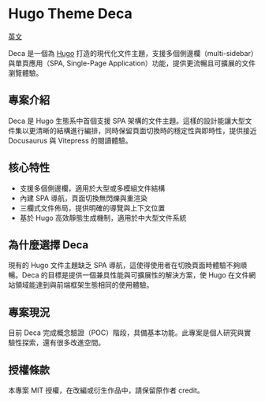 # Hugo Theme Deca

[英文](https://github.com/zhenshuo2021/hugo-theme-deca/blob/main/README.md)

Deca 是一個為 [Hugo](https://gohugo.io/) 打造的現代化文件主題，支援多個側邊欄（multi-sidebar）與單頁應用（SPA, Single-Page Application）功能，提供更流暢且可擴展的文件瀏覽體驗。

## 專案介紹

Deca 是 Hugo 生態系中首個支援 SPA 架構的文件主題。這樣的設計能讓大型文件集以更清晰的結構進行編排，同時保留頁面切換時的穩定性與即時性，提供接近 Docusaurus 與 Vitepress 的閱讀體驗。

## 核心特性

* 支援多個側邊欄，適用於大型或多模組文件結構
* 內建 SPA 導航，頁面切換無閃爍與重渲染
* 三欄式文件佈局，提供明確的導覽與上下文位置
* 基於 Hugo 高效靜態生成機制，適用於中大型文件系統

## 為什麼選擇 Deca

現有的 Hugo 文件主題缺乏 SPA 導航，這使得使用者在切換頁面時體驗不夠順暢。Deca 的目標是提供一個兼具性能與可擴展性的解決方案，使 Hugo 在文件網站領域能達到與前端框架生態相同的使用體驗。

## 專案現況

目前 Deca 完成概念驗證（POC）階段，具備基本功能。此專案是個人研究與實驗性探索，還有很多改進空間。

## 授權條款

本專案 MIT 授權，在改編或衍生作品中，請保留原作者 credit。
